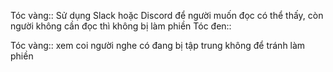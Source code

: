 Tóc vàng:: Sử dụng Slack hoặc Discord để người muốn đọc có thể thấy, còn người không cần đọc thì không bị làm phiền
Tóc đen:: 

Tóc vàng:: xem coi người nghe có đang bị tập trung không để tránh làm phiền